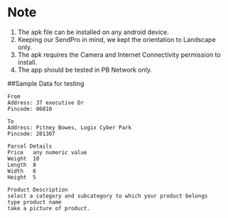 # Note
1. The apk file can be installed on any android device. 
2. Keeping our SendPro in mind, we kept the orientation to Landscape only.
3. The apk requires the Camera and Internet Connectivity permission to install.
4. The app should be tested in PB Network only.

##Sample Data for testing

```
From 
Address: 37 executive Dr 
Pincode: 06810

To 
Address: Pitney Bowes, Logix Cyber Park
Pincode: 201307

Parcel Details
Price   any numeric value
Weight  10
Length  8
Width   6
Height  5

Product Description
select a category and subcategory to which your product belongs
type product name
take a picture of product.
```
